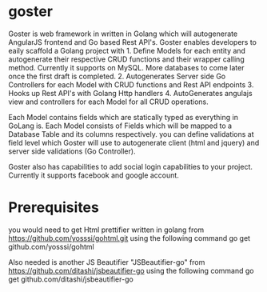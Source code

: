 # goster

Goster is web framework in written in Golang which will autogenerate AngularJS frontend and Go based Rest API's. Goster enables developers to eaily scaffold a Golang project with 
	1. Define Models for each entity and autogenerate their respective CRUD functions and their wrapper calling method. Currently it supports on MySQL. More databases to come later once the first draft is completed.
	2. Autogenerates Server side Go Controllers for each Model with CRUD functions and Rest API endpoints
	3. Hooks up Rest API's with Golang Http handlers
	4. AutoGenerates angulajs view and controllers for each Model for all CRUD operations.

Each Model contains fields which are statically typed as everything in GoLang is. Each Model consists of Fields which will be mapped to a Database Table and its columns respectively. you can define validations at field level which Goster will use to autogenerate client (html and jquery) and server side validations (Go Controller).

Goster also has capabilities to add social login capabilities to your project. Currently it supports facebook and google account.


# Prerequisites

you would need to get Html prettifier written in golang from https://github.com/yosssi/gohtml.git using the following command
go get github.com/yosssi/gohtml

Also needed is another JS Beautifier "JSBeautifier-go" from https://github.com/ditashi/jsbeautifier-go using the following command
go get github.com/ditashi/jsbeautifier-go